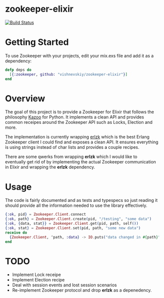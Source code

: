zookeeper-elixir
============

[![Build Status](https://travis-ci.org/vishnevskiy/zookeeper-elixir.svg?branch=master)](https://travis-ci.org/vishnevskiy/zookeeper-elixir)

# Getting Started

To use Zookeeper with your projects, edit your mix.exs file and add it as a dependency:

```elixir
defp deps do
  [{:zookeeper, github: "vishnevskiy/zookeeper-elixir"}]
end
```

# Overview 

The goal of this project is to provide a Zookeeper for Elixir that follows the philosophy [Kazoo](http://kazoo.readthedocs.org/) for Python. It implements a clean API and provides common receipes
around the Zookeeper API such as Locks, Election and more.

The implementation is currently wrapping [erlzk](https://github.com/huaban/erlzk) which is the best Erlang Zookeeper client I could find and exposes a clean API. It ensures everything is using strings instead of char lists and provides a couple recipes. 

There are some qwerks from wrapping **erlzk** which I would like to eventually get rid of by implementing the actual Zookeeper communication in Elixir and wrapping the **erlzk** dependency. 

# Usage

The code is fairly documented and  as tests and typespecs so just reading it should provide all the information needed to use the library effectively.


```elixir
{:ok, pid} = Zookeeper.Client.connect
{:ok, path} = Zookeeper.Client.create(pid, "/testing", "some data")
{:ok, {data, stat}} = Zookeeper.Client.get(pid, path, self())
{:ok, stat} = Zookeeper.Client.set(pid, path, "some new data")
receive do
  {Zookeeper.Client, ^path, :data} -> IO.puts("data changed in #{path}")
end
```

# TODO

- Implement Lock receipe
- Implement Election recipe
- Deal with session events and lost session scenarios
- Re-implement Zookeeper protocol and drop **erlzk** as a depenedency.

